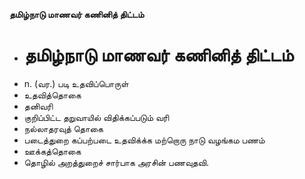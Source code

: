**தமிழ்நாடு மாணவர் கணினித் திட்டம்**
- # தமிழ்நாடு மாணவர் கணினித் திட்டம்
- n. (வர.) படி  உதவிப்பொருள்
- உதவித்தொகை
- தனிவரி
- குறிப்பிட்ட தறுவாயில் விதிக்கப்படும் வரி
- நல்லாதரவுத் தொகை
- படைத்துறை  கப்பற்படை உதவிக்க்க மற்றொரு நாடு வழங்கம பணம்
- ஊக்கத்தொகை
- தொழில் அறத்துறைச் சார்பாக அரசின் பணவுதவி.

